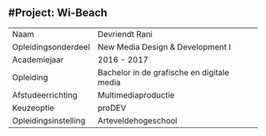 #Project: Wi-Beach
--------------------

|                      |                                            |
| -------------------- |  ----------------------------------------- |
| Naam                 | Devriendt Rani                             |
| Opleidingsonderdeel  | New Media Design & Development I           |
| Academiejaar         | 2016 - 2017                                |
| Opleiding            | Bachelor in de grafische en digitale media |
| Afstudeerrichting    | Multimediaproductie                        |
| Keuzeoptie           | proDEV                                     |
| Opleidingsinstelling | Arteveldehogeschool                        |